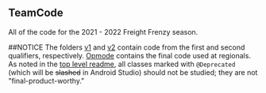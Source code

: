 ## TeamCode
All of the code for the 2021 - 2022 Freight Frenzy season.

##NOTICE
The folders [v1](src/main/java/org/firstinspires/ftc/Team19567/v1) and [v2](src/main/java/org/firstinspires/ftc/Team19567/v2) contain code from the first and second qualifiers, respectively. [Opmode](src/main/java/org/firstinspires/ftc/Team19567/opmode) contains the final code used at regionals.
As noted in the [top level readme](../README.md), all classes marked with `@Deprecated` (which will be ~~slashed~~ in Android Studio) should not be studied; they are not "final-product-worthy."